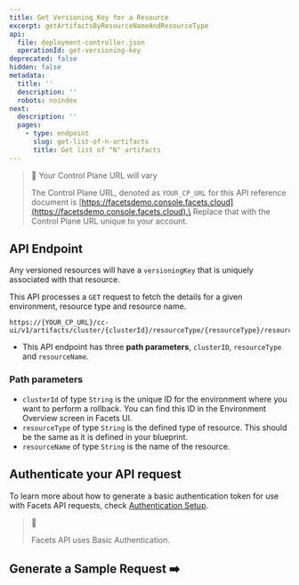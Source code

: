 ```yaml
---
title: Get Versioning Key for a Resource
excerpt: getArtifactsByResourceNameAndResourceType
api:
  file: deployment-controller.json
  operationId: get-versioning-key
deprecated: false
hidden: false
metadata:
  title: ''
  description: ''
  robots: noindex
next:
  description: ''
  pages:
    - type: endpoint
      slug: get-list-of-n-artifacts
      title: Get list of "N" artifacts
---
```

> 🚧 Your Control Plane URL will vary
>
> The Control Plane URL, denoted as <code>YOUR\_CP\_URL</code> for this API reference document is [https://facetsdemo.console.facets.cloud](https://facetsdemo.console.facets.cloud).\
> Replace that with the Control Plane URL unique to your account.

## API Endpoint

Any versioned resources will have a  `versioningKey` that is uniquely associated with that resource.

This API processes a `GET` request to fetch the details for a given environment, resource type and resource name. 

```text Hover on the Text and Click the Notepad icon to Copy
https://{YOUR_CP_URL}/cc-ui/v1/artifacts/cluster/{clusterId}/resourceType/{resourceType}/resourceName/{resourceName}
```

* This API endpoint has three **path parameters**, `clusterID`, `resourceType` and `resourceName`.

### **Path parameters**

* `clusterId` of type `String` is the unique ID for the environment where you want to perform a rollback. You can find this ID in the Environment Overview screen in Facets UI.
* `resourceType` of type `String` is the defined type of resource. This should be the same as it is defined in your blueprint.
* `resourceName` of type `String` is the name of the resource. 

## **Authenticate your API request**

To learn more about how to generate a basic authentication token for use with Facets API requests, check [Authentication Setup](ref:authentication-setup).

> 📘
>
> Facets API uses Basic Authentication.

## Generate a Sample Request ➡️
